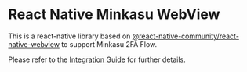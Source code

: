 # React Native Minkasu WebView

This is a react-native library based on [@react-native-community/react-native-webview](https://github.com/react-native-community/react-native-webview) to support Minkasu 2FA Flow.

Please refer to the [Integration Guide](https://github.com/mk-it-admin/Minkasu2FA_SampleApp/tree/ReactNative_v1.2.3/ReactNative/SampleReactApp) for further details.
